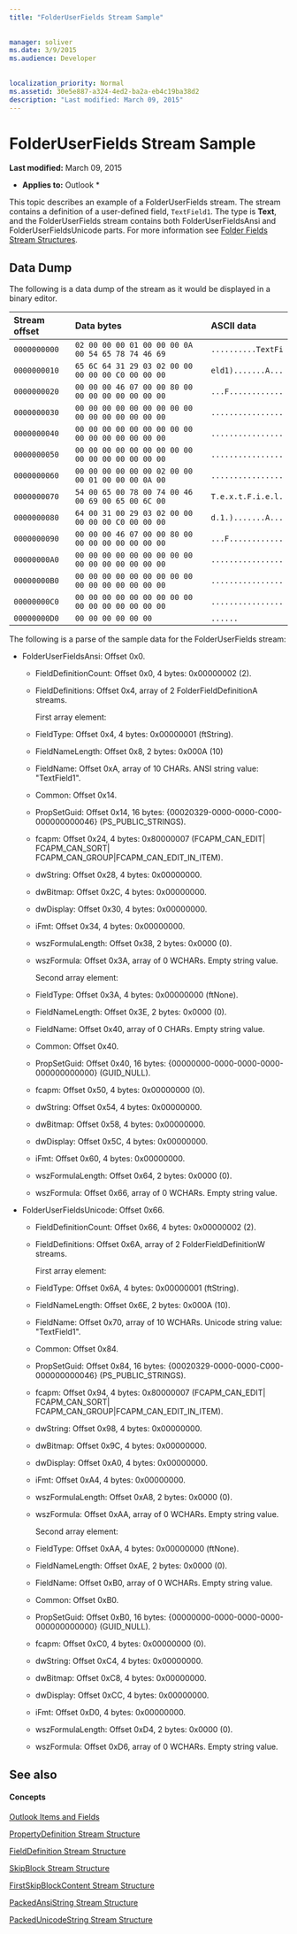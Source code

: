 ```yaml
---
title: "FolderUserFields Stream Sample"
 
 
manager: soliver
ms.date: 3/9/2015
ms.audience: Developer
 
 
localization_priority: Normal
ms.assetid: 30e5e887-a324-4ed2-ba2a-eb4c19ba38d2
description: "Last modified: March 09, 2015"
---
```


# FolderUserFields Stream Sample

 **Last modified:** March 09, 2015 
  
 * **Applies to:** Outlook * 
  
This topic describes an example of a FolderUserFields stream. The stream contains a definition of a user-defined field,  `TextField1`. The type is **Text**, and the FolderUserFields stream contains both FolderUserFieldsAnsi and FolderUserFieldsUnicode parts. For more information see [Folder Fields Stream Structures](folder-fields-stream-structures.md).
  
## Data Dump

The following is a data dump of the stream as it would be displayed in a binary editor.
  
|**Stream offset**|**Data bytes**|**ASCII data**|
|:-----|:-----|:-----|
| `0000000000` <br/> | `02 00 00 00 01 00 00 00 0A 00 54 65 78 74 46 69` <br/> | `..........TextFi` <br/> |
| `0000000010` <br/> | `65 6C 64 31 29 03 02 00 00 00 00 00 C0 00 00 00` <br/> | `eld1).......A...` <br/> |
| `0000000020` <br/> | `00 00 00 46 07 00 00 80 00 00 00 00 00 00 00 00` <br/> | `...F............` <br/> |
| `0000000030` <br/> | `00 00 00 00 00 00 00 00 00 00 00 00 00 00 00 00` <br/> | `................` <br/> |
| `0000000040` <br/> | `00 00 00 00 00 00 00 00 00 00 00 00 00 00 00 00` <br/> | `................` <br/> |
| `0000000050` <br/> | `00 00 00 00 00 00 00 00 00 00 00 00 00 00 00 00` <br/> | `................` <br/> |
| `0000000060` <br/> | `00 00 00 00 00 00 02 00 00 00 01 00 00 00 0A 00` <br/> | `................` <br/> |
| `0000000070` <br/> | `54 00 65 00 78 00 74 00 46 00 69 00 65 00 6C 00` <br/> | `T.e.x.t.F.i.e.l.` <br/> |
| `0000000080` <br/> | `64 00 31 00 29 03 02 00 00 00 00 00 C0 00 00 00` <br/> | `d.1.).......A...` <br/> |
| `0000000090` <br/> | `00 00 00 46 07 00 00 80 00 00 00 00 00 00 00 00` <br/> | `...F............` <br/> |
| `00000000A0` <br/> | `00 00 00 00 00 00 00 00 00 00 00 00 00 00 00 00` <br/> | `................` <br/> |
| `00000000B0` <br/> | `00 00 00 00 00 00 00 00 00 00 00 00 00 00 00 00` <br/> | `................` <br/> |
| `00000000C0` <br/> | `00 00 00 00 00 00 00 00 00 00 00 00 00 00 00 00` <br/> | `................` <br/> |
| `00000000D0` <br/> | `00 00 00 00 00 00` <br/> | `......` <br/> |
   
The following is a parse of the sample data for the FolderUserFields stream:
  
- FolderUserFieldsAnsi: Offset 0x0.
    
  - FieldDefinitionCount: Offset 0x0, 4 bytes: 0x00000002 (2).
    
  - FieldDefinitions: Offset 0x4, array of 2 FolderFieldDefinitionA streams.
    
    First array element:
    
  - FieldType: Offset 0x4, 4 bytes: 0x00000001 (ftString).
    
  - FieldNameLength: Offset 0x8, 2 bytes: 0x000A (10)
    
  - FieldName: Offset 0xA, array of 10 CHARs. ANSI string value: "TextField1".
    
  - Common: Offset 0x14.
    
  - PropSetGuid: Offset 0x14, 16 bytes: {00020329-0000-0000-C000-000000000046} (PS_PUBLIC_STRINGS).
    
  - fcapm: Offset 0x24, 4 bytes: 0x80000007 (FCAPM_CAN_EDIT| FCAPM_CAN_SORT| FCAPM_CAN_GROUP|FCAPM_CAN_EDIT_IN_ITEM).
    
  - dwString: Offset 0x28, 4 bytes: 0x00000000.
    
  - dwBitmap: Offset 0x2C, 4 bytes: 0x00000000.
    
  - dwDisplay: Offset 0x30, 4 bytes: 0x00000000.
    
  - iFmt: Offset 0x34, 4 bytes: 0x00000000.
    
  - wszFormulaLength: Offset 0x38, 2 bytes: 0x0000 (0).
    
  - wszFormula: Offset 0x3A, array of 0 WCHARs. Empty string value.
    
    Second array element:
    
  - FieldType: Offset 0x3A, 4 bytes: 0x00000000 (ftNone).
    
  - FieldNameLength: Offset 0x3E, 2 bytes: 0x0000 (0).
    
  - FieldName: Offset 0x40, array of 0 CHARs. Empty string value.
    
  - Common: Offset 0x40.
    
  - PropSetGuid: Offset 0x40, 16 bytes: {00000000-0000-0000-0000-000000000000} (GUID_NULL).
    
  - fcapm: Offset 0x50, 4 bytes: 0x00000000 (0).
    
  - dwString: Offset 0x54, 4 bytes: 0x00000000.
    
  - dwBitmap: Offset 0x58, 4 bytes: 0x00000000.
    
  - dwDisplay: Offset 0x5C, 4 bytes: 0x00000000.
    
  - iFmt: Offset 0x60, 4 bytes: 0x00000000.
    
  - wszFormulaLength: Offset 0x64, 2 bytes: 0x0000 (0).
    
  - wszFormula: Offset 0x66, array of 0 WCHARs. Empty string value.
    
- FolderUserFieldsUnicode: Offset 0x66.
    
  - FieldDefinitionCount: Offset 0x66, 4 bytes: 0x00000002 (2).
    
  - FieldDefinitions: Offset 0x6A, array of 2 FolderFieldDefinitionW streams.
    
    First array element:
    
  - FieldType: Offset 0x6A, 4 bytes: 0x00000001 (ftString).
    
  - FieldNameLength: Offset 0x6E, 2 bytes: 0x000A (10).
    
  - FieldName: Offset 0x70, array of 10 WCHARs. Unicode string value: "TextField1".
    
  - Common: Offset 0x84.
    
  - PropSetGuid: Offset 0x84, 16 bytes: {00020329-0000-0000-C000-000000000046} (PS_PUBLIC_STRINGS).
    
  - fcapm: Offset 0x94, 4 bytes: 0x80000007 (FCAPM_CAN_EDIT| FCAPM_CAN_SORT| FCAPM_CAN_GROUP|FCAPM_CAN_EDIT_IN_ITEM).
    
  - dwString: Offset 0x98, 4 bytes: 0x00000000.
    
  - dwBitmap: Offset 0x9C, 4 bytes: 0x00000000.
    
  - dwDisplay: Offset 0xA0, 4 bytes: 0x00000000.
    
  - iFmt: Offset 0xA4, 4 bytes: 0x00000000.
    
  - wszFormulaLength: Offset 0xA8, 2 bytes: 0x0000 (0).
    
  - wszFormula: Offset 0xAA, array of 0 WCHARs. Empty string value.
    
    Second array element:
    
  - FieldType: Offset 0xAA, 4 bytes: 0x00000000 (ftNone).
    
  - FieldNameLength: Offset 0xAE, 2 bytes: 0x0000 (0).
    
  - FieldName: Offset 0xB0, array of 0 WCHARs. Empty string value.
    
  - Common: Offset 0xB0.
    
  - PropSetGuid: Offset 0xB0, 16 bytes: {00000000-0000-0000-0000-000000000000} (GUID_NULL).
    
  - fcapm: Offset 0xC0, 4 bytes: 0x00000000 (0).
    
  - dwString: Offset 0xC4, 4 bytes: 0x00000000.
    
  - dwBitmap: Offset 0xC8, 4 bytes: 0x00000000.
    
  - dwDisplay: Offset 0xCC, 4 bytes: 0x00000000.
    
  - iFmt: Offset 0xD0, 4 bytes: 0x00000000.
    
  - wszFormulaLength: Offset 0xD4, 2 bytes: 0x0000 (0).
    
  - wszFormula: Offset 0xD6, array of 0 WCHARs. Empty string value.
    
## See also

#### Concepts

[Outlook Items and Fields](outlook-items-and-fields.md)
  
[PropertyDefinition Stream Structure](propertydefinition-stream-structure.md)
  
[FieldDefinition Stream Structure](fielddefinition-stream-structure.md)
  
[SkipBlock Stream Structure](skipblock-stream-structure.md)
  
[FirstSkipBlockContent Stream Structure](firstskipblockcontent-stream-structure.md)
  
[PackedAnsiString Stream Structure](packedansistring-stream-structure.md)
  
[PackedUnicodeString Stream Structure](packedunicodestring-stream-structure.md)

